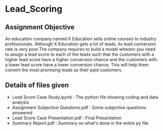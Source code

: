 # Lead_Scoring

## Assignment Objective

An education company named X Education sells online courses to industry professionals. Although X Education gets a lot of leads, its lead conversion rate is very poor.The company requires to build a model wherein you need to assign a lead score to each of the leads such that the customers with a higher lead score have a higher conversion chance and the customers with a lower lead score have a lower conversion chance. This will help them convert the most promising leads as their paid customers.


## Details of files given
- Lead Score Case Study.ipynb : The python file showing coding and data analysis
- Assignment Subjective Questions.pdf : Some subjective questions answered
- Lead Score Case Presentation.pdf : Final Presentation
- Summary Report.pdf : Summary on what's done in the entire py file
